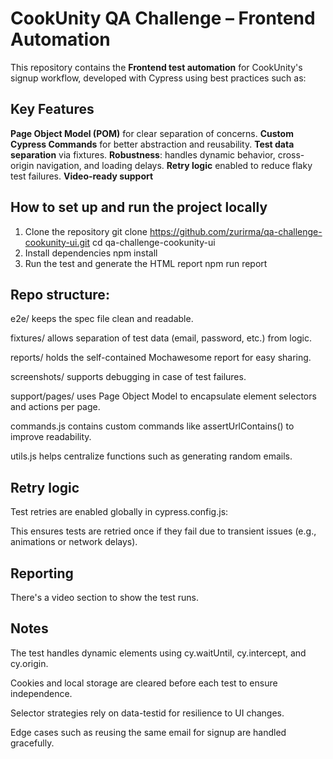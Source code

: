 # CookUnity QA Challenge – Frontend Automation

This repository contains the **Frontend test automation** for CookUnity's signup workflow, developed with Cypress using best practices such as:

##  Key Features

**Page Object Model (POM)** for clear separation of concerns.
**Custom Cypress Commands** for better abstraction and reusability.
**Test data separation** via fixtures.
**Robustness**: handles dynamic behavior, cross-origin navigation, and loading delays.
**Retry logic** enabled to reduce flaky test failures.
**Video-ready support** 


## How to set up and run the project locally

1. Clone the repository
git clone https://github.com/zurirma/qa-challenge-cookunity-ui.git
cd qa-challenge-cookunity-ui
2. Install dependencies
npm install
3. Run the test and generate the HTML report
npm run report


## Repo structure:

e2e/ keeps the spec file clean and readable.

fixtures/ allows separation of test data (email, password, etc.) from logic.

reports/ holds the self-contained Mochawesome report for easy sharing.

screenshots/ supports debugging in case of test failures.

support/pages/ uses Page Object Model to encapsulate element selectors and actions per page.

commands.js contains custom commands like assertUrlContains() to improve readability.

utils.js helps centralize functions such as generating random emails.

## Retry logic
Test retries are enabled globally in cypress.config.js:

This ensures tests are retried once if they fail due to transient issues (e.g., animations or network delays).

## Reporting
There's a video section to show the test runs.


## Notes
The test handles dynamic elements using cy.waitUntil, cy.intercept, and cy.origin.

Cookies and local storage are cleared before each test to ensure independence.

Selector strategies rely on data-testid for resilience to UI changes.

Edge cases such as reusing the same email for signup are handled gracefully.
